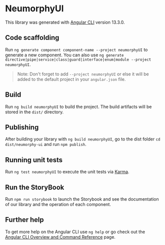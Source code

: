 # NeumorphyUI

This library was generated with [Angular CLI](https://github.com/angular/angular-cli) version 13.3.0.

## Code scaffolding

Run `ng generate component component-name --project neumorphyUI` to generate a new component. You can also use `ng generate directive|pipe|service|class|guard|interface|enum|module --project neumorphyUI`.
> Note: Don't forget to add `--project neumorphyUI` or else it will be added to the default project in your `angular.json` file. 

## Build

Run `ng build neumorphyUI` to build the project. The build artifacts will be stored in the `dist/` directory.

## Publishing

After building your library with `ng build neumorphyUI`, go to the dist folder `cd dist/neumorphy-ui` and run `npm publish`.

## Running unit tests

Run `ng test neumorphyUI` to execute the unit tests via [Karma](https://karma-runner.github.io).

## Run the StoryBook

Run `npm run storybook` to launch the Storybook and see the documentation of our library and the operation of each component.

## Further help

To get more help on the Angular CLI use `ng help` or go check out the [Angular CLI Overview and Command Reference](https://angular.io/cli) page.
